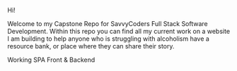 Hi!

Welcome to my Capstone Repo for SavvyCoders Full Stack Software Development.
Within this repo you can find all my current work on a website I am building to help anyone who is struggling with alcoholism have a resource bank, or place where they can share their story. 

Working SPA Front & Backend
